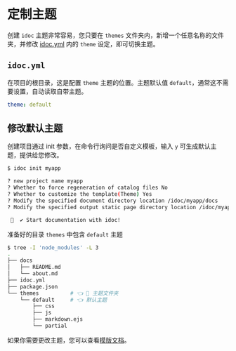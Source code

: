 定制主题
===

创建 `idoc` 主题非常容易，您只要在 `themes` 文件夹内，新增一个任意名称的文件夹，并修改 [idoc.yml](../api/config.md) 内的 `theme` 设定，即可切换主题。

## `idoc.yml`

在项目的根目录，这是配置 `theme` 主题的位置。主题默认值 `default`，通常这不需要设置，自动读取自带主题。

```yml
theme: default
```
<!--rehype:style=background-color: #c0d2f342-->
## 修改默认主题

创建项目通过 init 参数，在命令行询问是否自定义模板，输入 `y` 可生成默认主题，提供给您修改。

```bash
$ idoc init myapp

? new project name myapp
? Whether to force regeneration of catalog files No
? Whether to customize the template(Theme) Yes
? Modify the specified document directory location /idoc/myapp/docs
? Modify the specified output static page directory location /idoc/myapp/dist

 🎉  ✔ Start documentation with idoc!
```

准备好的目录 `themes` 中包含 `default` 主题

```bash
$ tree -I 'node_modules' -L 3
.
├── docs
│   ├── README.md
│   └── about.md
├── idoc.yml
├── package.json
└── themes          # 👈 🎁 主题文件夹
    └── default     # 👈 默认主题
        ├── css
        ├── js
        ├── markdown.ejs
        └── partial
```

如果你需要更改主题，您可以查看[模版文档](./templates.md)。